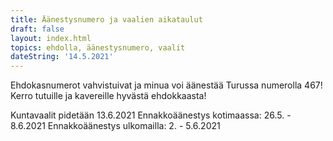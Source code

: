 ```yaml
---
title: Äänestysnumero ja vaalien aikataulut
draft: false
layout: index.html
topics: ehdolla, äänestysnumero, vaalit
dateString: '14.5.2021'
---
```


Ehdokasnumerot vahvistuivat ja minua voi äänestää Turussa numerolla 467! Kerro tutuille ja kavereille hyvästä ehdokkaasta!

Kuntavaalit pidetään 13.6.2021
Ennakkoäänestys kotimaassa: 26.5. - 8.6.2021
Ennakkoäänestys ulkomailla: 2. - 5.6.2021
